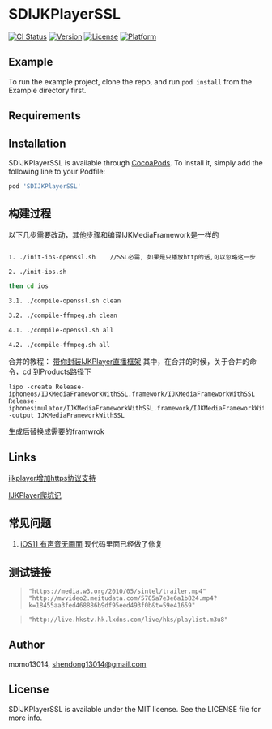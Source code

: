 # SDIJKPlayerSSL

[![CI Status](http://img.shields.io/travis/momo13014/SDIJKPlayerSSL.svg?style=flat)](https://travis-ci.org/momo13014/SDIJKPlayerSSL)
[![Version](https://img.shields.io/cocoapods/v/SDIJKPlayerSSL.svg?style=flat)](http://cocoapods.org/pods/SDIJKPlayerSSL)
[![License](https://img.shields.io/cocoapods/l/SDIJKPlayerSSL.svg?style=flat)](http://cocoapods.org/pods/SDIJKPlayerSSL)
[![Platform](https://img.shields.io/cocoapods/p/SDIJKPlayerSSL.svg?style=flat)](http://cocoapods.org/pods/SDIJKPlayerSSL)

## Example

To run the example project, clone the repo, and run `pod install` from the Example directory first.

## Requirements

## Installation

SDIJKPlayerSSL is available through [CocoaPods](http://cocoapods.org). To install
it, simply add the following line to your Podfile:

```ruby
pod 'SDIJKPlayerSSL'
```

## 构建过程

以下几步需要改动，其他步骤和编译IJKMediaFramework是一样的


```bash

1. ./init-ios-openssl.sh    //SSL必需, 如果是只播放http的话,可以忽略这一步

2. ./init-ios.sh

then cd ios

3.1. ./compile-openssl.sh clean

3.2. ./compile-ffmpeg.sh clean

4.1. ./compile-openssl.sh all

4.2. ./compile-ffmpeg.sh all
```

合并的教程： [带你封装IJKPlayer直播框架](http://www.jianshu.com/p/a91751b0262c)
其中，在合并的时候，关于合并的命令，cd 到Products路径下

```
lipo -create Release-iphoneos/IJKMediaFrameworkWithSSL.framework/IJKMediaFrameworkWithSSL Release-iphonesimulator/IJKMediaFrameworkWithSSL.framework/IJKMediaFrameworkWithSSL -output IJKMediaFrameworkWithSSL

```

生成后替换成需要的framwrok

## Links

[ijkplayer增加https协议支持](http://blog.csdn.net/linchaolong/article/details/52805666)

[IJKPlayer爬坑记](http://www.jianshu.com/p/2e5b9a4f3ce4)

## 常见问题

1.  [iOS11 有声音无画面](https://github.com/Bilibili/ijkplayer/issues/3643)
    现代码里面已经做了修复
    
## 测试链接
>  `"https://media.w3.org/2010/05/sintel/trailer.mp4"`
>  `"http://mvvideo2.meitudata.com/5785a7e3e6a1b824.mp4?k=18455aa3fed468886b9df95eed493f0b&t=59e41659"`

>  `"http://live.hkstv.hk.lxdns.com/live/hks/playlist.m3u8"`


## Author

momo13014, shendong13014@gmail.com

## License

SDIJKPlayerSSL is available under the MIT license. See the LICENSE file for more info.
